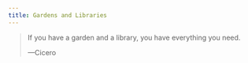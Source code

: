```yaml
---
title: Gardens and Libraries
---
```


<blockquote>
  <p>If you have a garden and a library, you have everything you need.</p>
  <p class="cite">—Cicero</p>
</blockquote>
